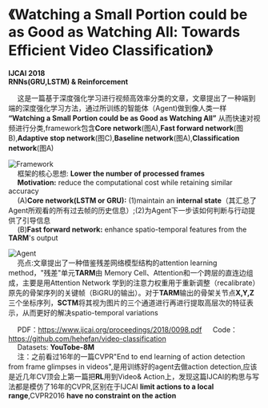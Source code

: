 # 《Watching a Small Portion could be as Good as Watching All: Towards Efficient Video Classification》 #
**IJCAI 2018**  
**RNNs(GRU,LSTM) & Reinforcement**  

&emsp; 这是一篇基于深度强化学习进行视频高效率分类的文章，文章提出了一种端到端的深度强化学习方法，通过所训练的智能体（Agent)做到像人类一样 **“Watching a Small Portion could be as Good as Watching All”** 从而快速对视频进行分类,framework包含**Core network**(图A),**Fast forward network**(图B),**Adaptive stop network**(图C),**Baseline network**(图A),**Classification network**(图A)

![Framework](https://github.com/CSer-Tang-hao/Papers-Reading-Recording/blob/master/IJCAI2018/img/Fast_forward%2BAdaptive_stop.png)  
&emsp; 框架的核心思想: **Lower the number of processed frames**  
&emsp; **Motivation:** reduce the computational cost while retaining similar accuracy  
&emsp; (A)**Core network(LSTM or GRU):** (1)maintain an **internal state**（其汇总了Agent所观看的所有过去帧的历史信息）;(2)为Agent下一步该如何判断与行动提供了引导信息  
&emsp; (B)**Fast forward network:**  enhance spatio-temporal features from the **TARM**'s output  
  
![Agent](https://github.com/CSer-Tang-hao/Papers-Reading-Recording/blob/master/IJCAI2018/img/Agent.png)  
&emsp; 亮点:文章提出了一种借鉴残差网络模型结构的attention learning method，"残差"单元**TARM**由 Memory Cell、Attention和一个跨层的直连边组成，主要是用Attention Network 学到的注意力权重用于重新调整（recalibrate）原先的骨架序列的关键帧（BiGRU的输出）。对于**TARM**输出的骨架关节点**X,Y,Z**三个坐标序列，**SCTM**将其视为图片的三个通道进行再进行提取高层次的特征表示，从而更好的解决spatio-temporal variations


&emsp; PDF：https://www.ijcai.org/proceedings/2018/0098.pdf
&emsp; Code：https://github.com/hehefan/video-classification   
&emsp; Datasets: **YouTobe-8M**  
&emsp; 注：之前看过16年的一篇CVPR"End to end learning of action detection from frame glimpses in videos",是用训练好的agent去做action detection,应该是近几年CV顶会上第一篇把**RL**用到Video& Action上，发现这篇IJCAI的构思与写法都是模仿了16年的CVPR,区别在于IJCAI **limit actions to a local range**,CVPR2016 **have no constraint on the action**
